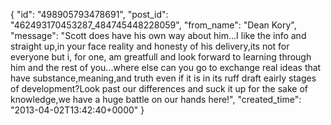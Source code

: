  {
   "id": "498905793478691",
   "post_id": "462493170453287_484745448228059",
   "from_name": "Dean Kory",
   "message": "Scott does have his own way about him...I like the info and straight up,in your face reality and honesty of his delivery,its not for everyone but i, for one, am greatfull and look forward to learning through him and the rest of you...where else can you go to exchange real ideas that have substance,meaning,and truth even if it is in its ruff draft eairly stages of development?Look past our differences and suck it up for the sake of knowledge,we have a huge battle on our hands here!",
   "created_time": "2013-04-02T13:42:40+0000"
 }
